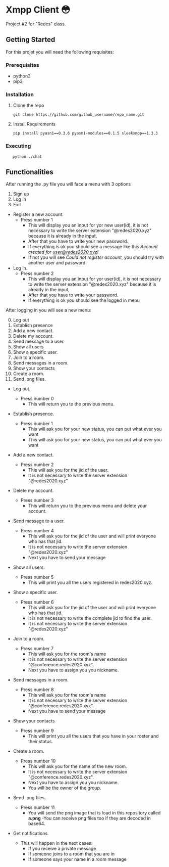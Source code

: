 # Xmpp Client :flushed:
 
Project #2 for "Redes" class.

## Getting Started  

For this projet you will need the following requisites:

### Prerequisites
- python3
- pip3

### Installation

1. Clone the repo  
             
       git clone https://github.com/github_username/repo_name.git
 
2. Install Requirements

       pip install pyasn1==0.3.6 pyasn1-modules==0.1.5 sleekxmpp==1.3.3
 ### Executing
       python ./chat
       
 ## Functionalities
 After running the .py file you will face a menu with 3 options
 1. Sign up
 2. Log in
 0. Exit
 
- Register a new account.
   - Press number 1 
     - This will display you an input for yor new user(id), it is not necessary to write the server extension "@redes2020.xyz" because it is already in the input,
     - After that you have to write your new password.
     - If everything is ok you should see a message like this *Account created for user@redes2020.xyz!*
     - If not you will see *Could not register account*, you should try with another user and password
- Log in. 
   - Press number 2 
     - This will display you an input for yor user(id), it is not necessary to write the server extension "@redes2020.xyz" because it is already in the input,
     - After that you have to write your password.
     - If everything is ok you should see the logged in menu
     
 After logging in you will see a new menu: 
 
0. Log out
1. Establish presence
2. Add a new contact.  
3. Delete my account.
4. Send message to a user.  
5. Show all users
6. Show a specific user.
7. Join to a room.
8. Send messages in a room.
9. Show your contacts
10. Create a room.
11. Send .png files.  
 
- Log out.  
   - Press number 0 
     - This will return you to the previous menu.
- Establish presence.  
   - Press number 1
     - This will ask you for your new status, you can put what ever you want
     - This will ask you for your new status, you can put what ever you want
- Add a new contact.  
   - Press number 2
     - This will ask you for the jid of the user.
     - It is not necessary to write the server extension "@redes2020.xyz"
- Delete my account.  
   - Press number 3
     - This will return you to the previous menu and delete your account.
- Send message to a user.  
   - Press number 4
     - This will ask you for the jid of the user and will print everyone who has that jid.
     - It is not necessary to write the server extension "@redes2020.xyz"
     - Next you have to send your message
- Show all users.
   - Press number 5
     - This will print you all the users registered in redes2020.xyz.
- Show a specific user. 
   - Press number 6
     - This will ask you for the jid of the user and will print everyone who has that jid.
     - It is not necessary to write the complete jid to find the user.
     - It is not necessary to write the server extension "@redes2020.xyz"
- Join to a room.
   - Press number 7
     - This will ask you for the room's name
     - It is not necessary to write the server extension "@conference.redes2020.xyz".
     - Next you have to assign you you nickname.
- Send messages in a room.
   - Press number 8
     - This will ask you for the room's name
     - It is not necessary to write the server extension "@conference.redes2020.xyz".
     - Next you have to send your message
- Show your contacts
   - Press number 9
     - This will print you all the users that you have in your roster and their status.
- Create a room.
   - Press number 10
     - This will ask you for the name of the new room.
     - It is not necessary to write the server extension "@conference.redes2020.xyz".
     - Next you have to assign you you nickname.
     - You will be the owner of the group.
- Send .png files.  
   - Press number 11
     - You will send the png image that is load in this repository called **a.png**
   -You can receive png files too if they are decoded in base64.
   
- Get notifications.  
   - This will happen in the next cases:
     - If you receive a private message
     - If someone joins to a room that you are in
     - If someone says your name in a room message
